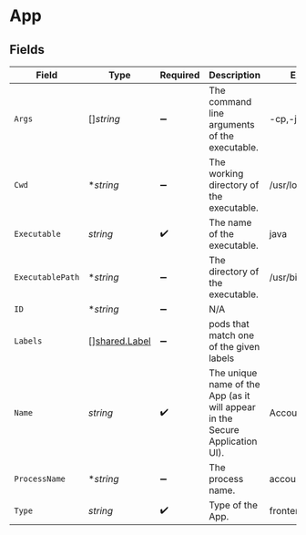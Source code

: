# App


## Fields

| Field                                                                        | Type                                                                         | Required                                                                     | Description                                                                  | Example                                                                      |
| ---------------------------------------------------------------------------- | ---------------------------------------------------------------------------- | ---------------------------------------------------------------------------- | ---------------------------------------------------------------------------- | ---------------------------------------------------------------------------- |
| `Args`                                                                       | []*string*                                                                   | :heavy_minus_sign:                                                           | The command line arguments of the executable.                                | -cp,-jar,./*                                                                 |
| `Cwd`                                                                        | **string*                                                                    | :heavy_minus_sign:                                                           | The working directory of the executable.                                     | /usr/local/bin/corp                                                          |
| `Executable`                                                                 | *string*                                                                     | :heavy_check_mark:                                                           | The name of the executable.                                                  | java                                                                         |
| `ExecutablePath`                                                             | **string*                                                                    | :heavy_minus_sign:                                                           | The directory of the executable.                                             | /usr/bin                                                                     |
| `ID`                                                                         | **string*                                                                    | :heavy_minus_sign:                                                           | N/A                                                                          |                                                                              |
| `Labels`                                                                     | [][shared.Label](../../models/shared/label.md)                               | :heavy_minus_sign:                                                           | pods that match one of the given labels                                      |                                                                              |
| `Name`                                                                       | *string*                                                                     | :heavy_check_mark:                                                           | The unique name of the App (as it will appear in the Secure Application UI). | AccountingApp                                                                |
| `ProcessName`                                                                | **string*                                                                    | :heavy_minus_sign:                                                           | The process name.                                                            | accounting_app                                                               |
| `Type`                                                                       | *string*                                                                     | :heavy_check_mark:                                                           | Type of the App.                                                             | frontend                                                                     |